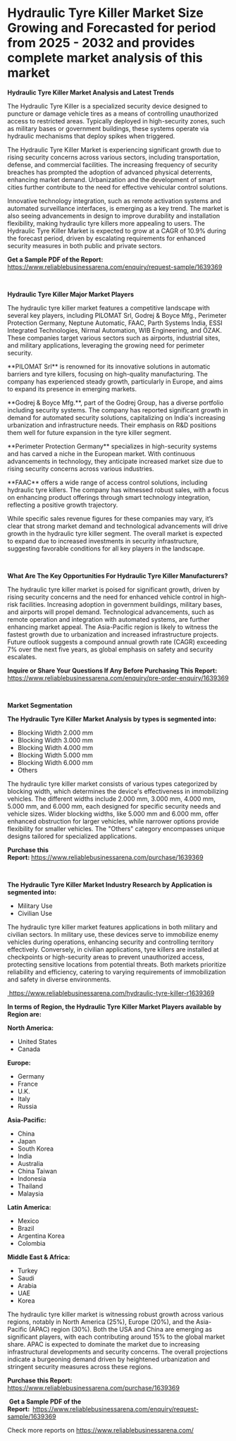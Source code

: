 <p><h1>Hydraulic Tyre Killer Market Size Growing and Forecasted for period from 2025 - 2032 and provides complete market analysis of this market</h1></p><p><strong>Hydraulic Tyre Killer Market Analysis and Latest Trends</strong></p>
<p><p>The Hydraulic Tyre Killer is a specialized security device designed to puncture or damage vehicle tires as a means of controlling unauthorized access to restricted areas. Typically deployed in high-security zones, such as military bases or government buildings, these systems operate via hydraulic mechanisms that deploy spikes when triggered.</p><p>The Hydraulic Tyre Killer Market is experiencing significant growth due to rising security concerns across various sectors, including transportation, defense, and commercial facilities. The increasing frequency of security breaches has prompted the adoption of advanced physical deterrents, enhancing market demand. Urbanization and the development of smart cities further contribute to the need for effective vehicular control solutions.</p><p>Innovative technology integration, such as remote activation systems and automated surveillance interfaces, is emerging as a key trend. The market is also seeing advancements in design to improve durability and installation flexibility, making hydraulic tyre killers more appealing to users. The Hydraulic Tyre Killer Market is expected to grow at a CAGR of 10.9% during the forecast period, driven by escalating requirements for enhanced security measures in both public and private sectors.</p></p>
<p><strong>Get a Sample PDF of the Report:&nbsp;</strong> <a href="https://www.reliablebusinessarena.com/enquiry/request-sample/1639369?utm_campaign=2042&utm_medium=2&utm_source=Github&utm_content=ia&utm_term=30032025&utm_id=hydraulic-tyre-killer">https://www.reliablebusinessarena.com/enquiry/request-sample/1639369</a></p>
<p>&nbsp;</p>
<p><strong>Hydraulic Tyre Killer Major Market Players</strong></p>
<p><p>The hydraulic tyre killer market features a competitive landscape with several key players, including PILOMAT Srl, Godrej & Boyce Mfg., Perimeter Protection Germany, Neptune Automatic, FAAC, Parth Systems India, ESSI Integrated Technologies, Nirmal Automation, WIB Engineering, and ÖZAK. These companies target various sectors such as airports, industrial sites, and military applications, leveraging the growing need for perimeter security.</p><p>**PILOMAT Srl** is renowned for its innovative solutions in automatic barriers and tyre killers, focusing on high-quality manufacturing. The company has experienced steady growth, particularly in Europe, and aims to expand its presence in emerging markets. </p><p>**Godrej & Boyce Mfg.**, part of the Godrej Group, has a diverse portfolio including security systems. The company has reported significant growth in demand for automated security solutions, capitalizing on India's increasing urbanization and infrastructure needs. Their emphasis on R&D positions them well for future expansion in the tyre killer segment.</p><p>**Perimeter Protection Germany** specializes in high-security systems and has carved a niche in the European market. With continuous advancements in technology, they anticipate increased market size due to rising security concerns across various industries.</p><p>**FAAC** offers a wide range of access control solutions, including hydraulic tyre killers. The company has witnessed robust sales, with a focus on enhancing product offerings through smart technology integration, reflecting a positive growth trajectory.</p><p>While specific sales revenue figures for these companies may vary, it’s clear that strong market demand and technological advancements will drive growth in the hydraulic tyre killer segment. The overall market is expected to expand due to increased investments in security infrastructure, suggesting favorable conditions for all key players in the landscape.</p></p>
<p>&nbsp;</p>
<p><strong>What Are The Key Opportunities For Hydraulic Tyre Killer Manufacturers?</strong></p>
<p><p>The hydraulic tyre killer market is poised for significant growth, driven by rising security concerns and the need for enhanced vehicle control in high-risk facilities. Increasing adoption in government buildings, military bases, and airports will propel demand. Technological advancements, such as remote operation and integration with automated systems, are further enhancing market appeal. The Asia-Pacific region is likely to witness the fastest growth due to urbanization and increased infrastructure projects. Future outlook suggests a compound annual growth rate (CAGR) exceeding 7% over the next five years, as global emphasis on safety and security escalates.</p></p>
<p><strong>Inquire or Share Your Questions If Any Before Purchasing This Report:</strong> <a href="https://www.reliablebusinessarena.com/enquiry/pre-order-enquiry/1639369?utm_campaign=2042&utm_medium=2&utm_source=Github&utm_content=ia&utm_term=30032025&utm_id=hydraulic-tyre-killer">https://www.reliablebusinessarena.com/enquiry/pre-order-enquiry/1639369</a></p>
<p>&nbsp;</p>
<p><strong>Market Segmentation</strong></p>
<p><strong>The Hydraulic Tyre Killer Market Analysis by types is segmented into:</strong></p>
<p><ul><li>Blocking Width 2.000 mm</li><li>Blocking Width 3.000 mm</li><li>Blocking Width 4.000 mm</li><li>Blocking Width 5.000 mm</li><li>Blocking Width 6.000 mm</li><li>Others</li></ul></p>
<p><p>The hydraulic tyre killer market consists of various types categorized by blocking width, which determines the device's effectiveness in immobilizing vehicles. The different widths include 2.000 mm, 3.000 mm, 4.000 mm, 5.000 mm, and 6.000 mm, each designed for specific security needs and vehicle sizes. Wider blocking widths, like 5.000 mm and 6.000 mm, offer enhanced obstruction for larger vehicles, while narrower options provide flexibility for smaller vehicles. The "Others" category encompasses unique designs tailored for specialized applications.</p></p>
<p><strong>Purchase this Report:&nbsp;</strong><a href="https://www.reliablebusinessarena.com/purchase/1639369?utm_campaign=2042&utm_medium=2&utm_source=Github&utm_content=ia&utm_term=30032025&utm_id=hydraulic-tyre-killer">https://www.reliablebusinessarena.com/purchase/1639369</a></p>
<p>&nbsp;</p>
<p><strong>The Hydraulic Tyre Killer Market Industry Research by Application is segmented into:</strong></p>
<p><ul><li>Military Use</li><li>Civilian Use</li></ul></p>
<p><p>The hydraulic tyre killer market features applications in both military and civilian sectors. In military use, these devices serve to immobilize enemy vehicles during operations, enhancing security and controlling territory effectively. Conversely, in civilian applications, tyre killers are installed at checkpoints or high-security areas to prevent unauthorized access, protecting sensitive locations from potential threats. Both markets prioritize reliability and efficiency, catering to varying requirements of immobilization and safety in diverse environments.</p></p>
<p><a href="https://www.reliablebusinessarena.com/hydraulic-tyre-killer-r1639369?utm_campaign=2042&utm_medium=2&utm_source=Github&utm_content=ia&utm_term=30032025&utm_id=hydraulic-tyre-killer">&nbsp;https://www.reliablebusinessarena.com/hydraulic-tyre-killer-r1639369</a></p>
<p><strong>In terms of Region, the Hydraulic Tyre Killer Market Players available by Region are:</strong></p>
<p>
    <p> <strong> North America: </strong>
        <ul>
            <li>United States</li>
            <li>Canada</li>
        </ul>
        </p> 
    <p> <strong> Europe: </strong>
        <ul>
            <li>Germany</li>
            <li>France</li>
            <li>U.K.</li>
            <li>Italy</li>
            <li>Russia</li>
        </ul>
        </p> 
    <p> <strong> Asia-Pacific: </strong>
        <ul>
            <li>China</li>
            <li>Japan</li>
            <li>South Korea</li>
            <li>India</li>
            <li>Australia</li>
            <li>China Taiwan</li>
            <li>Indonesia</li>
            <li>Thailand</li>
            <li>Malaysia</li>
        </ul>
        </p> 
    <p> <strong> Latin America: </strong>
        <ul>
            <li>Mexico</li>
            <li>Brazil</li>
            <li>Argentina Korea</li>
            <li>Colombia</li>
        </ul>
        </p> 
    <p> <strong> Middle East & Africa: </strong>
        <ul>
            <li>Turkey</li>
            <li>Saudi</li>
            <li>Arabia</li>
            <li>UAE</li>
            <li>Korea</li>
        </ul>
    </p>
    </p>
<p><p>The hydraulic tyre killer market is witnessing robust growth across various regions, notably in North America (25%), Europe (20%), and the Asia-Pacific (APAC) region (30%). Both the USA and China are emerging as significant players, with each contributing around 15% to the global market share. APAC is expected to dominate the market due to increasing infrastructural developments and security concerns. The overall projections indicate a burgeoning demand driven by heightened urbanization and stringent security measures across these regions.</p></p>
<p><strong>Purchase this Report: </strong><a href="https://www.reliablebusinessarena.com/purchase/1639369?utm_campaign=2042&utm_medium=2&utm_source=Github&utm_content=ia&utm_term=30032025&utm_id=hydraulic-tyre-killer">https://www.reliablebusinessarena.com/purchase/1639369</a></p>
<p>&nbsp;<strong>Get a Sample PDF of the Report:&nbsp;&nbsp;</strong><a href="https://www.reliablebusinessarena.com/enquiry/request-sample/1639369?utm_campaign=2042&utm_medium=2&utm_source=Github&utm_content=ia&utm_term=30032025&utm_id=hydraulic-tyre-killer">https://www.reliablebusinessarena.com/enquiry/request-sample/1639369</a></p>
<p><strong></strong></p>
<p>Check more reports on <a href="https://www.reliablebusinessarena.com/?utm_campaign=2042&utm_medium=2&utm_source=Github&utm_content=ia&utm_term=30032025&utm_id=hydraulic-tyre-killer">https://www.reliablebusinessarena.com/</a></p>